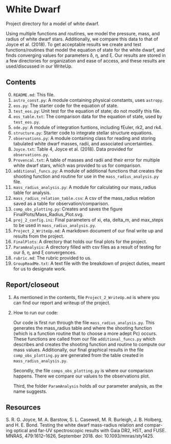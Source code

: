 White Dwarf
===========

Project directory for a model of white dwarf. 

Using multiple functions and routines, we model the pressure, mass, and radius of white dwarf stars. Additionally, we compare this data to that of Joyce et al. (2018). To get acceptable results we create and test functions/routines that model the equation of state for the white dwarf, and finds converging values for parameters δ, η, and ξ. Our results are stored in a few directories for organization and ease of access, and these results are used/discussed in our WriteUp.

Contents
--------

0. `README.md`: This file.
1. `astro_const.py`: A module containing physical constants, uses `astropy`.
2. `eos.py`: The starter code for the equation of state.
3. `test_eos.py`: Unit test for the equation of state; do not modify this file.
4. `eos_table.txt`: The comparison data for the equation of state, used by `test_eos.py`.
5. `ode.py`: A module of integration funtions, including fEuler, rk2, and rk4. 
6. `structure.py`: Starter code to integrate stellar structure equations.
7. `observations.py`: A module containing class for reading and storing tabulated
    white dwarf masses, radii, and associated uncertainties. 
8. `Joyce.txt`: Table 4, Joyce et al. (2018). Data provided for `observations.py`.
9. `Provencal.txt`: A table of masses and radii and their error for multiple white dwarf stars, which was provided to us for comparison.
10. `additional_funcs.py`: A module of additional functions that creates the shooting function and routine for use in the `mass_radius_analysis.py` file.
11. `mass_radius_analysis.py`: A module for calculating our mass_radius table for analysis. 
12. `mass_radius_relation_table.csv`: A csv of the mass_radius relation saved as a table for observation/comparison. 
13. `comp_obs_plotting.py`: Creates and saves the figure FinalPlots/Mass_Radius_Plot.svg.
14. `proj_2_config.ini`: Final parameters of xi, eta, delta_m, and max_steps to be used in `mass_radius_analysis.py`. 
15. `Project_2_WriteUp.md`: A markdown document of our final write up and results from the project.
16. `FinalPlots`: A directory that holds our final plots for the project.
17. `ParamAnalysis`: A directory filled with csv files as a result of testing for our δ, η, and ξ convergences. 
18. `rubric.md`: The rubric provided to us. 
19. `GroupReadMe.txt`: A text file with the breakdown of project duties, meant for us to designate work. 

Report/closeout
---------------

1. As mentioned in the contents, file `Project_2_WriteUp.md` is where you can find our report and writeup of the project. 

2. How to run our code: 

    Our code is first run through the file `mass_radius_analysis.py`. This generates the mass_radius table and where the shooting function (which is a function routine that to choose a more adept Pc) occurs. These functions are called from our file `additional_funcs.py` which describes and creates the shooting function and routine to compute our mass values. Additionally, our final graphical results in the file `comp_obs_plotting.py` are generated from the table created in `mass_radius_analysis.py`. 
    
    Secondly, the file `comps_obs_plotting.py` is where our comparison happens. There we compare our values to the observations plot. 
    
    Third, the folder `ParamAnalysis` holds all our parameter analysis, as the name suggests. 

Resources
---------

S. R. G. Joyce, M. A. Barstow, S. L. Casewell, M. R. Burleigh, J. B. Holberg,
and H. E. Bond. Testing the white dwarf mass-radius relation and compar-
ing optical and far-UV spectroscopic results with Gaia DR2, HST, and FUSE.
MNRAS, 479:1612–1626, September 2018. doi: 10.1093/mnras/sty1425.
